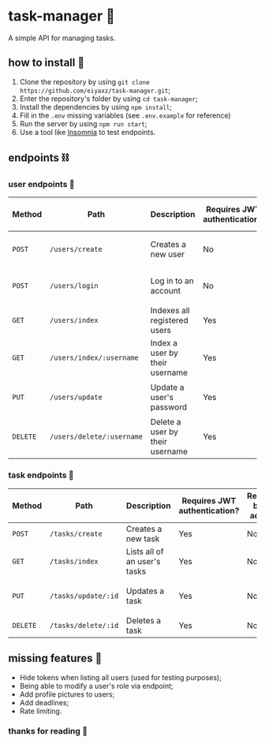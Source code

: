 # task-manager 📓
A simple API for managing tasks.

## how to install 🤖
1. Clone the repository by using `git clone https://github.com/eiyaxz/task-manager.git`;
2. Enter the repository's folder by using `cd task-manager`;
3. Install the dependencies by using `npm install`;
4. Fill in the `.env` missing variables (see `.env.example` for reference)
5. Run the server by using `npm run start`;
6. Use a tool like [Insomnia](https://insomnia.rest) to test endpoints.

## endpoints ⛓️
### user endpoints 🧏
| Method | Path | Description | Requires JWT authentication? | Requires being admin? | Request body |
|--------|------|-------------|------------------------------|-----------------------|--------------|
| `POST` | `/users/create` | Creates a new user | No | No | `username: string`, `password: string` |
| `POST` | `/users/login` | Log in to an account | No | No | `username: string`, `password: string` |
| `GET` | `/users/index` | Indexes all registered users | Yes | Yes | N/A |
| `GET` | `/users/index/:username` | Index a user by their username | Yes | Yes | N/A |
| `PUT` | `/users/update` | Update a user's password | Yes | No | `old_password: string`, `new_password: string` |
| `DELETE` | `/users/delete/:username` | Delete a user by their username | Yes | Yes | N/A |

### task endpoints 📝
| Method | Path | Description | Requires JWT authentication? | Requires being admin? | Request body |
|--------|------|-------------|------------------------------|-----------------------|--------------|
| `POST` | `/tasks/create` | Creates a new task | Yes | No | `description: string` |
| `GET` | `/tasks/index` | Lists all of an user's tasks | Yes | No | N/A |
| `PUT` | `/tasks/update/:id` | Updates a task | Yes | No | `description: string`, `complete: boolean` |
| `DELETE` | `/tasks/delete/:id` | Deletes a task | Yes | No | N/A |

## missing features 🔭
- Hide tokens when listing all users (used for testing purposes);
- Being able to modify a user's role via endpoint;
- Add profile pictures to users;
- Add deadlines;
- Rate limiting.

### thanks for reading 👋
